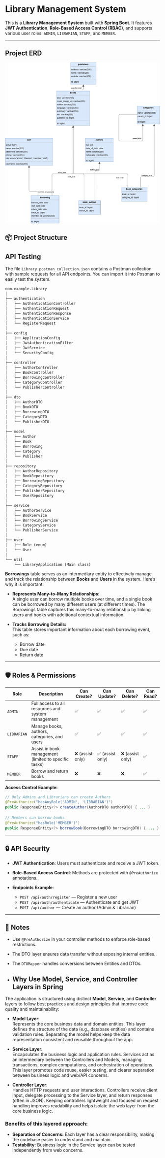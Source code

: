 # Library Management System

This is a **Library Management System** built with **Spring Boot**. It features **JWT Authentication**, **Role-Based Access Control (RBAC)**, and supports various user roles: `ADMIN`, `LIBRARIAN`, `STAFF`, and `MEMBER`.


---
## Project ERD
![Library Management System ERD](./ERD.png)
## 📦 Project Structure


## API Testing

The file `Library.postman_collection.json` contains a Postman collection with sample requests for all API endpoints. You can import it into Postman to easily test the system.


```
com.example.Library
│
├── authentication
│   ├── AuthenticationController
│   ├── AuthenticationRequest
│   ├── AuthenticationResponse
│   ├── AuthenticationService
│   └── RegisterRequest
│
├── config
│   ├── ApplicationConfig
│   ├── JwtAuthenticationFilter
│   ├── JwtService
│   └── SecurityConfig
│
├── controller
│   ├── AuthorController
│   ├── BookController
│   ├── BorrowingController
│   ├── CategoryController
│   └── PublisherController
│
├── dto
│   ├── AuthorDTO
│   ├── BookDTO
│   ├── BorrowingDTO
│   ├── CategoryDTO
│   └── PublisherDTO
│
├── model
│   ├── Author
│   ├── Book
│   ├── Borrowing
│   ├── Category
│   └── Publisher
│
├── repository
│   ├── AuthorRepository
│   ├── BookRepository
│   ├── BorrowingRepository
│   ├── CategoryRepository
│   ├── PublisherRepository
│   └── UserRepository
│
├── service
│   ├── AuthorService
│   ├── BookService
│   ├── BorrowingService
│   ├── CategoryService
│   └── PublisherService
│
├── user
│   ├── Role (enum)
│   └── User
│
└── util
    └── LibraryApplication (Main class)
```

**Borrowings** table serves as an intermediary entity to effectively manage and track the relationship between **Books** and **Users** in the system. Here’s why it is important:

- **Represents Many-to-Many Relationships:**  
  A single user can borrow multiple books over time, and a single book can be borrowed by many different users (at different times). The Borrowings table captures this many-to-many relationship by linking users and books with additional contextual information.

- **Tracks Borrowing Details:**  
  This table stores important information about each borrowing event, such as:
  - Borrow date  
  - Due date  
  - Return date  
---

## 🛡️ Roles & Permissions

| Role        | Description                                           | Can Create?     | Can Update?     | Can Delete?     | Can Read? |
| ----------- | ----------------------------------------------------- | --------------- | --------------- | --------------- | --------- |
| `ADMIN`     | Full access to all resources and system management    | ✅               | ✅               | ✅               | ✅         |
| `LIBRARIAN` | Manage books, authors, categories, and users          | ✅               | ✅               | ✅               | ✅         |
| `STAFF`     | Assist in book management (limited to specific tasks) | ❌ (assist only) | ✅ (assist only) | ❌ (assist only) | ✅         |
| `MEMBER`    | Borrow and return books                               | ❌               | ❌               | ❌               | ✅         |

**Access Control Example:**

```java
// Only Admins and Librarians can create Authors
@PreAuthorize("hasAnyRole('ADMIN', 'LIBRARIAN')")
public ResponseEntity<?> createAuthor(AuthorDTO authorDTO) { ... }

// Members can borrow books
@PreAuthorize("hasRole('MEMBER')")
public ResponseEntity<?> borrowBook(BorrowingDTO borrowingDTO) { ... }
```

---

## 🔒 API Security

* **JWT Authentication**: Users must authenticate and receive a JWT token.
* **Role-Based Access Control**: Methods are protected with `@PreAuthorize` annotations.
* **Endpoints Example**:

  * `POST /api/auth/register` — Register a new user
  * `POST /api/auth/authenticate` — Authenticate and get JWT
  * `POST /api/author` — Create an author (Admin & Librarian)

---

## 📝 Notes

* Use `@PreAuthorize` in your controller methods to enforce role-based restrictions.
* The DTO layer ensures data transfer without exposing internal entities.
* The `DTOMapper` handles conversions between Entities and DTOs.

* ## Why Use Model, Service, and Controller Layers in Spring

The application is structured using distinct **Model**, **Service**, and **Controller** layers to follow best practices and design principles that improve code quality and maintainability:

- **Model Layer:**  
  Represents the core business data and domain entities. This layer defines the structure of the data (e.g., database entities) and contains validation rules. Separating the model helps keep the data representation consistent and reusable throughout the app.

- **Service Layer:**  
  Encapsulates the business logic and application rules. Services act as an intermediary between the Controllers and Models, managing transactions, complex computations, and orchestration of operations. This layer promotes code reuse, easier testing, and clearer separation between business logic and web/API concerns.

- **Controller Layer:**  
  Handles HTTP requests and user interactions. Controllers receive client input, delegate processing to the Service layer, and return responses (often in JSON). Keeping controllers lightweight and focused on request handling improves readability and helps isolate the web layer from the core business logic.

### Benefits of this layered approach:
- **Separation of Concerns:** Each layer has a clear responsibility, making the codebase easier to understand and maintain.
- **Testability:** Business logic in the Service layer can be tested independently from web concerns.


